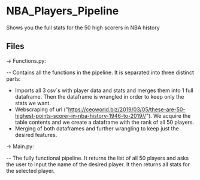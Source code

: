 # NBA_Players_Pipeline
Shows you the full stats for the 50 high scorers in NBA history

## Files

-> Functions.py:

-- Contains all the functions in the pipeline. It is separated into three distinct parts:

- Imports all 3 csv´s with player data and stats and merges them into 1 full dataframe. Then the dataframe is wrangled in order to keep only the stats we want.
- Webscraping of url ("https://ceoworld.biz/2019/03/05/these-are-50-highest-points-scorer-in-nba-history-1946-to-2019//"). We acquire the table contents and we create a dataframe with the rank of all 50 players. 
- Merging of both dataframes and further wrangling to keep just the desired features.

-> Main.py:

-- The fully functional pipeline. It returns the list of all 50 players and asks the user to input the name of the desired player. It then returns all stats for the selected player.


